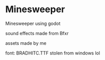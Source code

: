 # Minesweeper
 Minesweeper using godot
 
 sound effects made from Bfxr
 
 assets made by me
 
 font: BRADHITC.TTF stolen from windows lol

